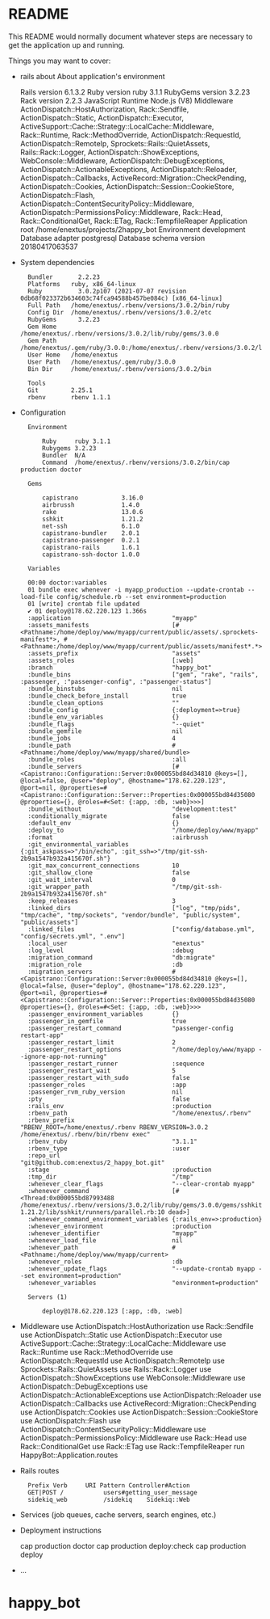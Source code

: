 # README

This README would normally document whatever steps are necessary to get the
application up and running.

Things you may want to cover:
* rails about
    About application's environment
  
    Rails version             6.1.3.2
    Ruby version              ruby 3.1.1
    RubyGems version          3.2.23
    Rack version              2.2.3
    JavaScript Runtime        Node.js (V8)
    Middleware                ActionDispatch::HostAuthorization, Rack::Sendfile, ActionDispatch::Static, ActionDispatch::Executor, ActiveSupport::Cache::Strategy::LocalCache::Middleware, Rack::Runtime, Rack::MethodOverride, ActionDispatch::RequestId, ActionDispatch::RemoteIp, Sprockets::Rails::QuietAssets, Rails::Rack::Logger, ActionDispatch::ShowExceptions, WebConsole::Middleware, ActionDispatch::DebugExceptions, ActionDispatch::ActionableExceptions, ActionDispatch::Reloader, ActionDispatch::Callbacks, ActiveRecord::Migration::CheckPending, ActionDispatch::Cookies, ActionDispatch::Session::CookieStore, ActionDispatch::Flash, ActionDispatch::ContentSecurityPolicy::Middleware, ActionDispatch::PermissionsPolicy::Middleware, Rack::Head, Rack::ConditionalGet, Rack::ETag, Rack::TempfileReaper
    Application root          /home/enextus/projects/2happy_bot
    Environment               development
    Database adapter          postgresql
    Database schema version   20180417063537

* System dependencies 

        Bundler       2.2.23
        Platforms   ruby, x86_64-linux
        Ruby          3.0.2p107 (2021-07-07 revision 0db68f023372b634603c74fca94588b457be084c) [x86_64-linux]
        Full Path   /home/enextus/.rbenv/versions/3.0.2/bin/ruby
        Config Dir  /home/enextus/.rbenv/versions/3.0.2/etc
        RubyGems      3.2.23
        Gem Home    /home/enextus/.rbenv/versions/3.0.2/lib/ruby/gems/3.0.0
        Gem Path    /home/enextus/.gem/ruby/3.0.0:/home/enextus/.rbenv/versions/3.0.2/lib/ruby/gems/3.0.0
        User Home   /home/enextus
        User Path   /home/enextus/.gem/ruby/3.0.0
        Bin Dir     /home/enextus/.rbenv/versions/3.0.2/bin
        
        Tools         
        Git         2.25.1
        rbenv       rbenv 1.1.1



* Configuration

        Environment
        
            Ruby     ruby 3.1.1
            Rubygems 3.2.23
            Bundler  N/A
            Command  /home/enextus/.rbenv/versions/3.0.2/bin/cap production doctor
        
        Gems
        
            capistrano            3.16.0
            airbrussh             1.4.0
            rake                  13.0.6
            sshkit                1.21.2
            net-ssh               6.1.0
            capistrano-bundler    2.0.1
            capistrano-passenger  0.2.1
            capistrano-rails      1.6.1
            capistrano-ssh-doctor 1.0.0
        
        Variables
        
        00:00 doctor:variables
        01 bundle exec whenever -i myapp_production --update-crontab --load-file config/schedule.rb --set environment=production
        01 [write] crontab file updated
        ✔ 01 deploy@178.62.220.123 1.366s
        :application                            "myapp"
        :assets_manifests                       [#<Pathname:/home/deploy/www/myapp/current/public/assets/.sprockets-manifest*>, #<Pathname:/home/deploy/www/myapp/current/public/assets/manifest*.*>]
        :assets_prefix                          "assets"
        :assets_roles                           [:web]
        :branch                                 "happy_bot"
        :bundle_bins                            ["gem", "rake", "rails", :passenger, :"passenger-config", :"passenger-status"]
        :bundle_binstubs                        nil
        :bundle_check_before_install            true
        :bundle_clean_options                   ""
        :bundle_config                          {:deployment=>true}
        :bundle_env_variables                   {}
        :bundle_flags                           "--quiet"
        :bundle_gemfile                         nil
        :bundle_jobs                            4
        :bundle_path                            #<Pathname:/home/deploy/www/myapp/shared/bundle>
        :bundle_roles                           :all
        :bundle_servers                         [#<Capistrano::Configuration::Server:0x000055bd84d34810 @keys=[], @local=false, @user="deploy", @hostname="178.62.220.123", @port=nil, @properties=#<Capistrano::Configuration::Server::Properties:0x000055bd84d35080 @properties={}, @roles=#<Set: {:app, :db, :web}>>>]
        :bundle_without                         "development:test"
        :conditionally_migrate                  false
        :default_env                            {}
        :deploy_to                              "/home/deploy/www/myapp"
        :format                                 :airbrussh
        :git_environmental_variables            {:git_askpass=>"/bin/echo", :git_ssh=>"/tmp/git-ssh-2b9a1547b932a415670f.sh"}
        :git_max_concurrent_connections         10
        :git_shallow_clone                      false
        :git_wait_interval                      0
        :git_wrapper_path                       "/tmp/git-ssh-2b9a1547b932a415670f.sh"
        :keep_releases                          3
        :linked_dirs                            ["log", "tmp/pids", "tmp/cache", "tmp/sockets", "vendor/bundle", "public/system", "public/assets"]
        :linked_files                           ["config/database.yml", "config/secrets.yml", ".env"]
        :local_user                             "enextus"
        :log_level                              :debug
        :migration_command                      "db:migrate"
        :migration_role                         :db
        :migration_servers                      #<Capistrano::Configuration::Server:0x000055bd84d34810 @keys=[], @local=false, @user="deploy", @hostname="178.62.220.123", @port=nil, @properties=#<Capistrano::Configuration::Server::Properties:0x000055bd84d35080 @properties={}, @roles=#<Set: {:app, :db, :web}>>>
        :passenger_environment_variables        {}
        :passenger_in_gemfile                   true
        :passenger_restart_command              "passenger-config restart-app"
        :passenger_restart_limit                2
        :passenger_restart_options              "/home/deploy/www/myapp --ignore-app-not-running"
        :passenger_restart_runner               :sequence
        :passenger_restart_wait                 5
        :passenger_restart_with_sudo            false
        :passenger_roles                        :app
        :passenger_rvm_ruby_version             nil
        :pty                                    false
        :rails_env                              :production
        :rbenv_path                             "/home/enextus/.rbenv"
        :rbenv_prefix                           "RBENV_ROOT=/home/enextus/.rbenv RBENV_VERSION=3.0.2 /home/enextus/.rbenv/bin/rbenv exec"
        :rbenv_ruby                             "3.1.1"
        :rbenv_type                             :user
        :repo_url                               "git@github.com:enextus/2_happy_bot.git"
        :stage                                  :production
        :tmp_dir                                "/tmp"
        :whenever_clear_flags                   "--clear-crontab myapp"
        :whenever_command                       [#<Thread:0x000055bd87993488 /home/enextus/.rbenv/versions/3.0.2/lib/ruby/gems/3.0.0/gems/sshkit-1.21.2/lib/sshkit/runners/parallel.rb:10 dead>]
        :whenever_command_environment_variables {:rails_env=>:production}
        :whenever_environment                   :production
        :whenever_identifier                    "myapp"
        :whenever_load_file                     nil
        :whenever_path                          #<Pathname:/home/deploy/www/myapp/current>
        :whenever_roles                         :db
        :whenever_update_flags                  "--update-crontab myapp --set environment=production"
        :whenever_variables                     "environment=production"
        
        Servers (1)
        
            deploy@178.62.220.123 [:app, :db, :web]

* Middleware
        use ActionDispatch::HostAuthorization
        use Rack::Sendfile
        use ActionDispatch::Static
        use ActionDispatch::Executor
        use ActiveSupport::Cache::Strategy::LocalCache::Middleware
        use Rack::Runtime
        use Rack::MethodOverride
        use ActionDispatch::RequestId
        use ActionDispatch::RemoteIp
        use Sprockets::Rails::QuietAssets
        use Rails::Rack::Logger
        use ActionDispatch::ShowExceptions
        use WebConsole::Middleware
        use ActionDispatch::DebugExceptions
        use ActionDispatch::ActionableExceptions
        use ActionDispatch::Reloader
        use ActionDispatch::Callbacks
        use ActiveRecord::Migration::CheckPending
        use ActionDispatch::Cookies
        use ActionDispatch::Session::CookieStore
        use ActionDispatch::Flash
        use ActionDispatch::ContentSecurityPolicy::Middleware
        use ActionDispatch::PermissionsPolicy::Middleware
        use Rack::Head
        use Rack::ConditionalGet
        use Rack::ETag
        use Rack::TempfileReaper
        run HappyBot::Application.routes
  
* Rails routes

        Prefix Verb     URI Pattern Controller#Action
        GET|POST /           users#getting_user_message
        sidekiq_web          /sidekiq    Sidekiq::Web

* Services (job queues, cache servers, search engines, etc.)

* Deployment instructions

    cap production doctor
    cap production deploy:check
    cap production deploy
* ...
# happy_bot
